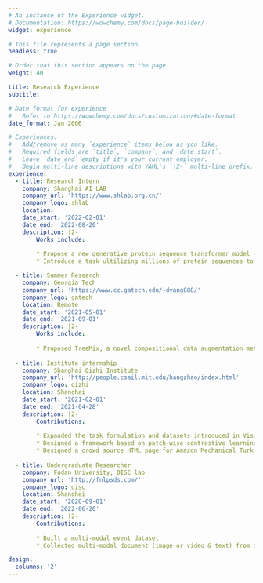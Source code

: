 ```yaml
---
# An instance of the Experience widget.
# Documentation: https://wowchemy.com/docs/page-builder/
widget: experience

# This file represents a page section.
headless: true

# Order that this section appears on the page.
weight: 40

title: Research Experience
subtitle:

# Date format for experience
#   Refer to https://wowchemy.com/docs/customization/#date-format
date_format: Jan 2006

# Experiences.
#   Add/remove as many `experience` items below as you like.
#   Required fields are `title`, `company`, and `date_start`.
#   Leave `date_end` empty if it's your current employer.
#   Begin multi-line descriptions with YAML's `|2-` multi-line prefix.
experience:
  - title: Research Intern
    company: Shanghai AI LAB 
    company_url: 'https://www.shlab.org.cn/'
    company_logo: shlab
    location: 
    date_start: '2022-02-01'
    date_end: '2022-08-20'
    description: |2-
        Works include:
        
        * Propose a new generative protein sequence transformer model - MSAT5
        * Introduce a task ultilizing millions of protein sequences to pretrain MSAT5 

  - title: Summer Research 
    company: Georgia Tech 
    company_url: 'https://www.cc.gatech.edu/~dyang888/'
    company_logo: gatech
    location: Remote
    date_start: '2021-05-01'
    date_end: '2021-09-01'
    description: |2-
        Works include:
        
        * Proposed TreeMix, a novel compositional data augmentation method for sequence classification
    
  - title: Institute internship 
    company: Shanghai Qizhi Institute 
    company_url: 'http://people.csail.mit.edu/hangzhao/index.html'
    company_logo: qizhi
    location: Shanghai
    date_start: '2021-02-01'
    date_end: '2021-04-28'
    description: |2-
        Contributions:
       
        * Expanded the task formulation and datasets introduced in Visual Indicates Sound
        * Designed a framework based on patch-wise contrastive learning
        * Designed a crowd source HTML page for Amazon Mechanical Turk to collect data
    
  - title: Undergraduate Researcher
    company: Fudan University, DISC lab 
    company_url: 'http://fnlpsds.com/'
    company_logo: disc
    location: Shanghai
    date_start: '2020-09-01'
    date_end: '2022-06-20'
    description: |2-
        Contributions:
        
        * Built a multi-modal event dataset
        * Collected multi-modal document (image or video & text) from official and commercial press 

design:
  columns: '2'
---
```


